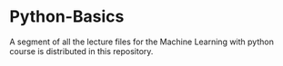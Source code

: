 # Python-Basics
A segment of all the lecture files for the Machine Learning with python course is distributed in this repository.
